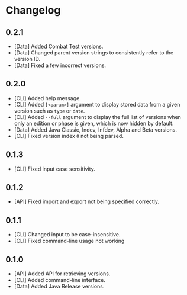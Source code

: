 # Changelog

## 0.2.1
- [Data] Added Combat Test versions.
- [Data] Changed parent version strings to consistently refer to the version ID.
- [Data] Fixed a few incorrect versions.

## 0.2.0
- [CLI] Added help message.
- [CLI] Added `[<param>]` argument to display stored data from a given version such as `type` or `date`.
- [CLI] Added `--full` argument to display the full list of versions when only an edition or phase is given, which is now hidden by default.
- [Data] Added Java Classic, Indev, Infdev, Alpha and Beta versions.
- [CLI] Fixed version index `0` not being parsed.

## 0.1.3
- [CLI] Fixed input case sensitivity.

## 0.1.2
- [API] Fixed import and export not being specified correctly.

## 0.1.1
- [CLI] Changed input to be case-insensitive.
- [CLI] Fixed command-line usage not working

## 0.1.0
- [API] Added API for retrieving versions.
- [CLI] Added command-line interface.
- [Data] Added Java Release versions.

